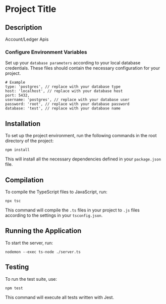 # Project Title

## Description

Account/Ledger Apis

### Configure Environment Variables
Set up your `database parameters` according to your local database credentials. These files should contain the necessary configuration for your project.

```plaintext
# Example
type: 'postgres', // replace with your database type
host: 'localhost', // replace with your database host
port: 5432,
username: 'postgres', // replace with your database user
password: 'root', // replace with your database password
database: 'test', // replace with your database name
```

## Installation

To set up the project environment, run the following commands in the root directory of the project:

```
npm install
```

This will install all the necessary dependencies defined in your `package.json` file.

## Compilation

To compile the TypeScript files to JavaScript, run:

```
npx tsc
```

This command will compile the `.ts` files in your project to `.js` files according to the settings in your `tsconfig.json`.

## Running the Application

To start the server, run:

```
nodemon --exec ts-node ./server.ts
```

## Testing

To run the test suite, use:

```
npm test
```

This command will execute all tests written with Jest.
